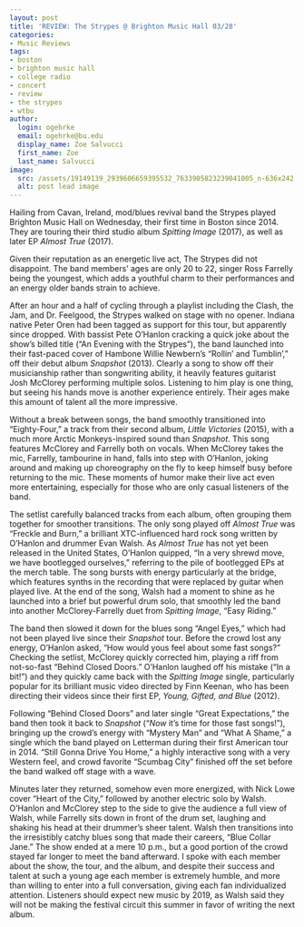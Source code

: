 ```yaml
---
layout: post
title: 'REVIEW: The Strypes @ Brighton Music Hall 03/28'
categories:
- Music Reviews
tags:
- boston
- brighton music hall
- college radio
- concert
- review
- the strypes
- wtbu
author:
  login: ogehrke
  email: ogehrke@bu.edu
  display_name: Zoe Salvucci
  first_name: Zoe
  last_name: Salvucci
image:
  src: /assets/19149139_2939606659395532_7633905823239041005_n-636x242.png
  alt: post lead image
---
```

Hailing from Cavan, Ireland, mod/blues revival band the Strypes played Brighton Music Hall on Wednesday, their first time in Boston since 2014. They are touring their third studio album _Spitting Image_ (2017), as well as later EP _Almost True_ (2017).

Given their reputation as an energetic live act, The Strypes did not disappoint. The band members’ ages are only 20 to 22, singer Ross Farrelly being the youngest, which adds a youthful charm to their performances and an energy older bands strain to achieve.

After an hour and a half of cycling through a playlist including the Clash, the Jam, and Dr. Feelgood, the Strypes walked on stage with no opener. Indiana native Peter Oren had been tagged as support for this tour, but apparently since dropped. With bassist Pete O’Hanlon cracking a quick joke about the show’s billed title (“An Evening with the Strypes”), the band launched into their fast-paced cover of Hambone Willie Newbern’s “Rollin’ and Tumblin’,” off their debut album _Snapshot_ (2013). Clearly a song to show off their musicianship rather than songwriting ability, it heavily features guitarist Josh McClorey performing multiple solos. Listening to him play is one thing, but seeing his hands move is another experience entirely. Their ages make this amount of talent all the more impressive.

Without a break between songs, the band smoothly transitioned into “Eighty-Four,” a track from their second album, _Little Victories_ (2015), with a much more Arctic Monkeys-inspired sound than _Snapshot_. This song features McClorey and Farrelly both on vocals. When McClorey takes the mic, Farrelly, tambourine in hand, falls into step with O’Hanlon, joking around and making up choreography on the fly to keep himself busy before returning to the mic. These moments of humor make their live act even more entertaining, especially for those who are only casual listeners of the band.

The setlist carefully balanced tracks from each album, often grouping them together for smoother transitions. The only song played off _Almost True_ was “Freckle and Burn,” a brilliant XTC-influenced hard rock song written by O’Hanlon and drummer Evan Walsh. As _Almost True_ has not yet been released in the United States, O’Hanlon quipped, “In a very shrewd move, we have bootlegged ourselves,” referring to the pile of bootlegged EPs at the merch table. The song bursts with energy particularly at the bridge, which features synths in the recording that were replaced by guitar when played live. At the end of the song, Walsh had a moment to shine as he launched into a brief but powerful drum solo, that smoothly led the band into another McClorey-Farrelly duet from _Spitting Image_, “Easy Riding.”

The band then slowed it down for the blues song “Angel Eyes,” which had not been played live since their _Snapshot_ tour. Before the crowd lost any energy, O’Hanlon asked, “How would yous feel about some fast songs?” Checking the setlist, McClorey quickly corrected him, playing a riff from not-so-fast “Behind Closed Doors.” O’Hanlon laughed off his mistake (“In a bit!”) and they quickly came back with the _Spitting Image_ single, particularly popular for its brilliant music video directed by Finn Keenan, who has been directing their videos since their first EP, _Young, Gifted, and Blue_ (2012).

Following “Behind Closed Doors” and later single “Great Expectations,” the band then took it back to _Snapshot_ (“_Now_ it’s time for those fast songs!”), bringing up the crowd’s energy with “Mystery Man” and “What A Shame,” a single which the band played on Letterman during their first American tour in 2014. “Still Gonna Drive You Home,” a highly interactive song with a very Western feel, and crowd favorite “Scumbag City” finished off the set before the band walked off stage with a wave.

Minutes later they returned, somehow even more energized, with Nick Lowe cover “Heart of the City,” followed by another electric solo by Walsh. O’Hanlon and McClorey step to the side to give the audience a full view of Walsh, while Farrelly sits down in front of the drum set, laughing and shaking his head at their drummer’s sheer talent. Walsh then transitions into the irresistibly catchy blues song that made their careers, “Blue Collar Jane.” The show ended at a mere 10 p.m., but a good portion of the crowd stayed far longer to meet the band afterward. I spoke with each member about the show, the tour, and the album, and despite their success and talent at such a young age each member is extremely humble, and more than willing to enter into a full conversation, giving each fan individualized attention. Listeners should expect new music by 2019, as Walsh said they will not be making the festival circuit this summer in favor of writing the next album.